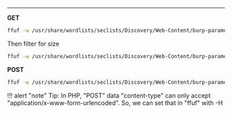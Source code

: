 ___
**GET**
```bash
ffuf -w /usr/share/wordlists/seclists/Discovery/Web-Content/burp-parameter-names.txt:FUZZ -u https://example.com/administration/admin.php?FUZZ=key
```
Then filter for size
```bash
ffuf -w /usr/share/wordlists/seclists/Discovery/Web-Content/burp-parameter-names.txt:FUZZ -u https://example.com/administration/admin.php?FUZZ=key -fs <size>
```
**POST**
```bash
ffuf -w /usr/share/wordlists/seclists/Discovery/Web-Content/burp-parameter-names.txt:FUZZ -u https://example.com/administration/admin.php -X POST -d 'FUZZ=key' -H 'Content-Type: application/x-www-form-urlencoded' -fs <size filter>
```
!!! alert "note"
	Tip: In PHP, "POST" data "content-type" can only accept "application/x-www-form-urlencoded". So, we can set that in "ffuf" with -H